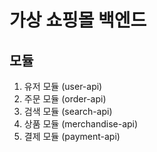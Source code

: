 # 가상 쇼핑몰 백엔드

## 모듈
1. 유저 모듈 (user-api)
2. 주문 모듈 (order-api)
3. 검색 모듈 (search-api)
4. 상품 모듈 (merchandise-api)
5. 결제 모듈 (payment-api)

